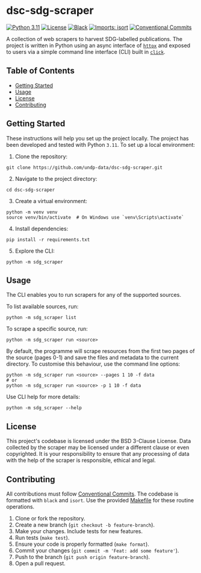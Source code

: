# dsc-sdg-scraper

[![Python 3.11](https://img.shields.io/badge/python-3.11-blue.svg)](https://www.python.org/downloads/release/python-3110/)
[![License](https://img.shields.io/github/license/undp-data/st-undp)](https://github.com/undp-data/st-undp/blob/main/LICENSE)
[![Black](https://img.shields.io/badge/code%20style-black-000000.svg)](https://github.com/psf/black)
[![Imports: isort](https://img.shields.io/badge/%20imports-isort-%231674b1?style=flat&labelColor=ef8336)](https://pycqa.github.io/isort/)
[![Conventional Commits](https://img.shields.io/badge/Conventional%20Commits-1.0.0-%23FE5196?logo=conventionalcommits&logoColor=white)](https://conventionalcommits.org)

A collection of web scrapers to harvest SDG-labelled publications. The project is written
in Python using an async interface of [`httpx`](https://www.python-httpx.org) and exposed
to users via a simple command line interface (CLI) built in [`click`](https://click.palletsprojects.com/en/8.1.x/).

## Table of Contents

- [Getting Started](#getting-started)
- [Usage](#usage)
- [License](#license)
- [Contributing](#contributing)

## Getting Started

These instructions will help you set up the project locally. The project has been developed and tested with Python `3.11`.
To set up a local environment:

1. Clone the repository:

```shell
git clone https://github.com/undp-data/dsc-sdg-scraper.git
```

2. Navigate to the project directory:

```shell
cd dsc-sdg-scraper
```

3. Create a virtual environment:

```shell
python -m venv venv
source venv/bin/activate  # On Windows use `venv\Scripts\activate`
```

4. Install dependencies:

```shell
pip install -r requirements.txt
```

5. Explore the CLI:

```shell
python -m sdg_scraper
```

## Usage

The CLI enables you to run scrapers for any of the supported sources.

To list available sources, run:

```shell
python -m sdg_scraper list
```

To scrape a specific source, run:

```shell
python -m sdg_scraper run <source>
```

By default, the programme will scrape resources from the first two pages of the source (pages 0-1) and save the
files and metadata to the current directory. To customise this behaviour, use the command line options:

```shell
python -m sdg_scraper run <source> --pages 1 10 -f data
# or
python -m sdg_scraper run <source> -p 1 10 -f data
```

Use CLI help for more details:

```shell
python -m sdg_scraper --help
```

## License

This project's codebase is licensed under the BSD 3-Clause License. Data collected by the scraper may
be licensed under a different clause or even copyrighted. It is your responsibility to ensure that
any processing of data with the help of the scraper is responsible, ethical and legal.

## Contributing

All contributions must follow [Conventional Commits](https://www.conventionalcommits.org/en/v1.0.0/).
The codebase is formatted with `black` and `isort`. Use the provided [Makefile](./Makefile) for these
routine operations.

1. Clone or fork the repository.
2. Create a new branch (`git checkout -b feature-branch`).
3. Make your changes. Include tests for new features.
4. Run tests (`make test`).
5. Ensure your code is properly formatted (`make format`).
6. Commit your changes (`git commit -m 'Feat: add some feature'`).
7. Push to the branch (`git push origin feature-branch`).
8. Open a pull request.
